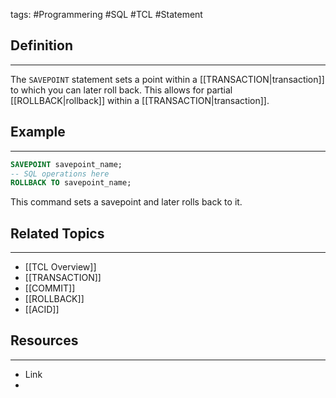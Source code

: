 tags: #Programmering #SQL #TCL #Statement 

## Definition 
---
The `SAVEPOINT` statement sets a point within a [[TRANSACTION|transaction]] to which you can later roll back. 
This allows for partial [[ROLLBACK|rollback]] within a [[TRANSACTION|transaction]].
## Example
---
```sql
SAVEPOINT savepoint_name; 
-- SQL operations here 
ROLLBACK TO savepoint_name;
```

This command sets a savepoint and later rolls back to it.
## Related Topics
---
- [[TCL Overview]]
- [[TRANSACTION]]
- [[COMMIT]]
- [[ROLLBACK]]
- [[ACID]]

## Resources
---
- Link
- 
